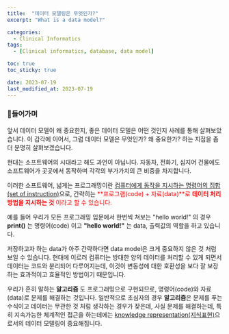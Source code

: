 ```yaml
---
title:  "데이터 모델링은 무엇인가?" 
excerpt: "What is a data model?"

categories:
  - Clinical Informatics 
tags:
  - [Clinical informatics, database, data model]

toc: true
toc_sticky: true

date: 2023-07-19
last_modified_at: 2023-07-19
---
```


### 📂들어가며
앞서 데이터 모델이 왜 중요한지, 좋은 데이터 모델은 어떤 것인지 사례를 통해 살펴보았습니다.
이 감각에 이어서, 그럼 데이터 모델은 무엇인가? 왜 중요한가? 하는 지점을 좀 더 분명히 살펴보겠습니다.

현대는 소프트웨어의 시대라고 해도 과언이 아닙니다. 
자동차, 전화기, 심지어 건물에도 소프트웨어가 곳곳에서 동작하며 각각의 부가가치의 큰 비중을 차지합니다. 

이러한 소프트웨어, 넓게는 프로그래밍이란 <u>컴퓨터에게 동작을 지시하는 명령어의 집합(set of instruction)</u>으로, 간략히는 <span style = "color:red">**프로그램(code) + 자료(data)**로 **데이터 처리방법을 지시하는 것** 이라고 할 수 있습니다.

예를 들어 우리가 모든 프로그래밍 입문에서 한번씩 쳐보는 "hello world!" 의 경우
**print()** 는 명령어(code) 이고 **"hello world!"** 는 data, 출력값의 역할을 하고 있습니다.

저장하고자 하는 data가 아주 간략하다면 data model은 크게 중요하지 않은 것 처럼 보일 수 있습니다.
현대에 이르러 컴퓨터는 방대한 양의 데이터를 처리할 수 있게 되면서 데이터는 코드와 분리되어 다루어지는데, 이것이 변동성에 대한 호환성을 보다 잘 보장하는 효과적이고 효율적인 방법이기 때문입니다.  

우리가 흔히 말하는 **알고리즘** 도 프로그래밍으로 구현되므로, 명령어(code)와 자료(data)로 문제를 해결하는 것입니다.
일반적으로 초심자의 경우 **알고리즘**은 문제를 푸는 수식이고 데이터는 무관한 것 처럼 생각하는 경우가 잦은데, 사실 문제를 해결하는데, 특히 지속가능한 체계적인 접근을 하는데에는 <u>knowledge representation(지식표현)</u>으로서의 데이터 모델링이 중요해집니다. 



